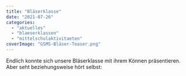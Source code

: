 ```yaml
---
title: "Bläserklasse"
date: "2021-07-26"
categories: 
  - "aktuelles"
  - "blaeserklassen"
  - "mittelschulaktivitaeten"
coverImage: "GSMS-Bläser-Teaser.png"
---
```


Endlich konnte sich unsere Bläserklasse mit ihrem Können präsentieren. Aber seht beziehungsweise hört selbst:
